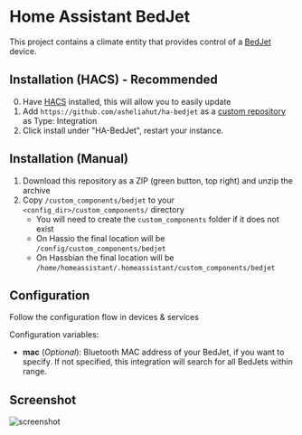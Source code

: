 # Home Assistant BedJet

This project contains a climate entity that provides control of a [BedJet](https://bedjet.com) device.

## Installation (HACS) - Recommended

0. Have [HACS](https://custom-components.github.io/hacs/installation/manual/) installed, this will allow you to easily update
1. Add `https://github.com/asheliahut/ha-bedjet` as a [custom repository](https://custom-components.github.io/hacs/usage/settings/#add-custom-repositories) as Type: Integration
2. Click install under "HA-BedJet", restart your instance.

## Installation (Manual)

1. Download this repository as a ZIP (green button, top right) and unzip the archive
2. Copy `/custom_components/bedjet` to your `<config_dir>/custom_components/` directory
   - You will need to create the `custom_components` folder if it does not exist
   - On Hassio the final location will be `/config/custom_components/bedjet`
   - On Hassbian the final location will be `/home/homeassistant/.homeassistant/custom_components/bedjet`

## Configuration

Follow the configuration flow in devices & services

Configuration variables:

- **mac** (_Optional_): Bluetooth MAC address of your BedJet, if you want to specify. If not specified, this integration will search for all BedJets within range.

## Screenshot

![screenshot](https://i.imgur.com/Y836CWU.png)
